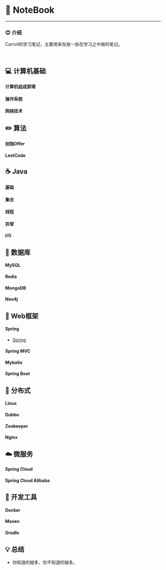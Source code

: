 # 📕 NoteBook

------------

### 😊 介绍

Carroll的学习笔记，主要用来存放一些在学习之中做的笔记。

<br>

## 💻 计算机基础
#### 计算机组成原理
#### 操作系统
#### 网络技术

## ✏️ 算法
#### 剑指Offer
#### LeetCode
## ☕️ Java
#### 基础
#### 集合
#### 线程
#### 异常
#### I/O
## 💾 数据库
#### MySQL
#### Redis
#### MongoDB
#### Neo4j
## 📝 Web框架
#### Spring
- [Spring](notes/Spring.md)

#### Spring MVC
#### Mybatis
#### Spring Boot
## 🎨 分布式
#### Linux
#### Dubbo
#### Zookeeper
#### Nginx
## ☁️ 微服务
#### Spring Cloud
#### Spring Cloud Alibaba
## 🔧 开发工具
#### Docker
#### Maven
#### Gradle
## 💡 总结
- 你知道的越多，你不知道的越多。
